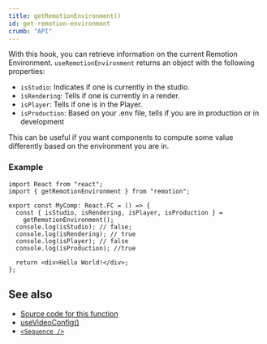 ```yaml
---
title: getRemotionEnvironment()
id: get-remotion-environment
crumb: "API"
---
```


With this hook, you can retrieve information on the current Remotion Environment.
`useRemotionEnvironment` returns an object with the following properties:

- `isStudio`: Indicates if one is currently in the studio.
- `ìsRendering`: Tells if one is currently in a render.
- `isPlayer`: Tells if one is in the Player.
- `isProduction`: Based on your .env file, tells if you are in production or in development

This can be useful if you want components to compute some value differently based on the environment you are in.

### Example

```tsx twoslash
import React from "react";
import { getRemotionEnvironment } from "remotion";

export const MyComp: React.FC = () => {
  const { isStudio, isRendering, isPlayer, isProduction } =
    getRemotionEnvironment();
  console.log(isStudio); // false;
  console.log(isRendering); // true
  console.log(isPlayer); // false
  console.log(isProduction); //true

  return <div>Hello World!</div>;
};
```

## See also

- [Source code for this function](https://github.com/remotion-dev/remotion/blob/main/packages/core/src/get-environment.ts)
- [useVideoConfig()](/docs/use-video-config)
- [`<Sequence />`](/docs/sequence)
